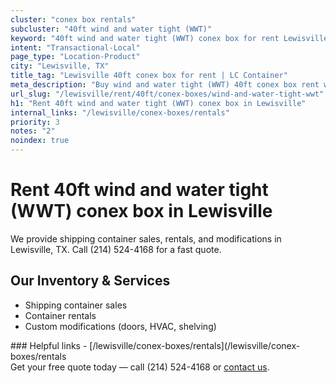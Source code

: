 ```yaml
---
cluster: "conex box rentals"
subcluster: "40ft wind and water tight (WWT)"
keyword: "40ft wind and water tight (WWT) conex box for rent Lewisville, TX"
intent: "Transactional-Local"
page_type: "Location-Product"
city: "Lewisville, TX"
title_tag: "Lewisville 40ft conex box for rent | LC Container"
meta_description: "Buy wind and water tight (WWT) 40ft conex box rent with local delivery in Lewisville, TX. LC Container — local Since 2003. Request a fast quote today."
url_slug: "/lewisville/rent/40ft/conex-boxes/wind-and-water-tight-wwt"
h1: "Rent 40ft wind and water tight (WWT) conex box in Lewisville"
internal_links: "/lewisville/conex-boxes/rentals"
priority: 3
notes: "2"
noindex: true
---
```


# Rent 40ft wind and water tight (WWT) conex box in Lewisville

We provide shipping container sales, rentals, and modifications in Lewisville, TX. Call (214) 524-4168 for a fast quote.

## Our Inventory & Services
- Shipping container sales
- Container rentals
- Custom modifications (doors, HVAC, shelving)

<div data-section="internal-links">
### Helpful links
- [/lewisville/conex-boxes/rentals](/lewisville/conex-boxes/rentals
</div>

<div data-section="cta">
Get your free quote today — call (214) 524-4168 or <a href="/contact">contact us</a>.
</div>

<script type="application/ld+json">{"@context":"https://schema.org","@type":"FAQPage","mainEntity":[{"@type":"Question","name":"How much does delivery cost in Lewisville, TX?","acceptedAnswer":{"@type":"Answer","text":"Delivery costs vary by distance and container size. Most deliveries in Lewisville, TX range from $150-$300. Call (214) 524-4168 for an exact quote based on your specific location."}},{"@type":"Question","name":"Do you offer financing or payment plans?","acceptedAnswer":{"@type":"Answer","text":"We accept major credit cards, checks, and can discuss commercial terms for bulk purchases. Call (214) 524-4168 to discuss options."}},{"@type":"Question","name":"Can you customize containers in Lewisville, TX?","acceptedAnswer":{"@type":"Answer","text":"Yes — we perform modifications like doors, HVAC, insulation, and shelving. Request a custom quote at (214) 524-4168 or via our contact form."}}]}</script>
